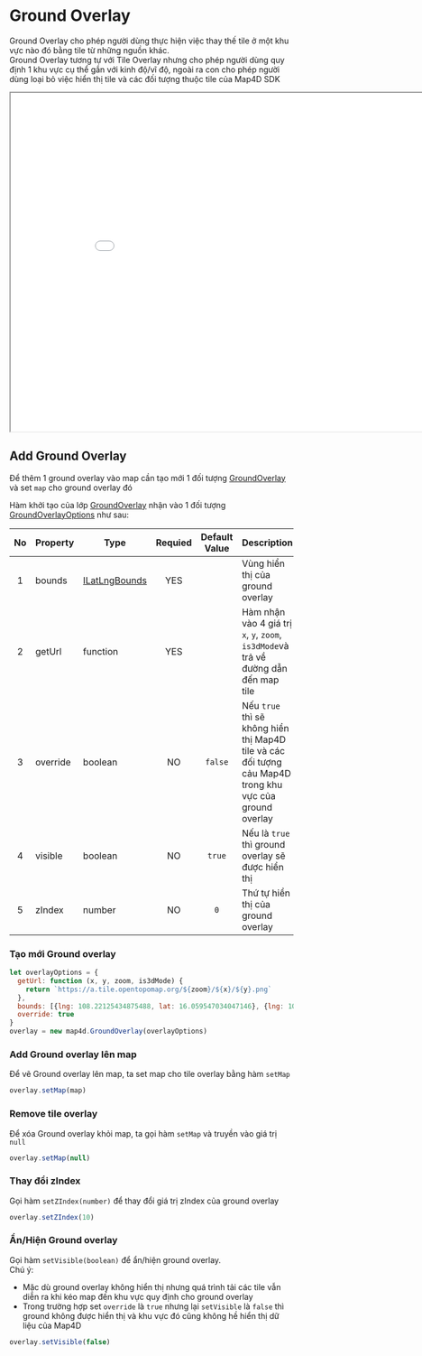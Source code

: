# Ground Overlay

Ground Overlay cho phép người dùng thực hiện việc thay thế tile ở một khu vực nào đó bằng tile từ những nguồn khác.  
Ground Overlay tương tự với Tile Overlay nhưng cho phép người dùng quy định 1 khu vực cụ thể gắn với kinh độ/vĩ độ, ngoài ra con cho phép người dùng loại bỏ việc hiển thị tile và các đối tượng thuộc tile của Map4D SDK

<iframe src="./html/ground-overlay.html" style="min-width: 900px;" height="600px"></iframe>

## Add Ground Overlay

Để thêm 1 ground overlay vào map cần tạo mới 1 đối tượng [GroundOverlay](/reference/ground-overlay?id=groundoverlay-class) và set `map` cho ground overlay đó

Hàm khởi tạo của lớp [GroundOverlay](/reference/ground-overlay?id=groundoverlay-class) nhận vào 1 đối tượng [GroundOverlayOptions](/reference/ground-overlay?id=groundoverlayoptions-interface) như sau:

|  No | Property | Type                                                     | Requied | Default Value | Description                                                                                             |
| :-: | -------- | -------------------------------------------------------- | :-----: | :-----------: | ------------------------------------------------------------------------------------------------------- |
|  1  | bounds   | [ILatLngBounds](/reference/coordinates?id=ilatlngbounds) |   YES   |               | Vùng hiển thị của ground overlay                                                                        |
|  2  | getUrl   | function                                                 |   YES   |               | Hàm nhận vào 4 giá trị `x`, `y`, `zoom`, `is3dMode`và trả về đường dẫn đến map tile                     |
|  3  | override | boolean                                                  |    NO   |    `false`    | Nếu `true` thì sẽ không hiển thị Map4D tile và các đối tượng cảu Map4D trong khu vực của ground overlay |
|  4  | visible  | boolean                                                  |    NO   |     `true`    | Nếu là `true` thì ground overlay sẽ được hiển thị                                                       |
|  5  | zIndex   | number                                                   |    NO   |      `0`      | Thứ tự hiển thị của ground overlay                                                                      |


### Tạo mới Ground overlay

```js
let overlayOptions = {
  getUrl: function (x, y, zoom, is3dMode) {
    return `https://a.tile.opentopomap.org/${zoom}/${x}/${y}.png`
  },
  bounds: [{lng: 108.22125434875488, lat: 16.059547034047146}, {lng: 108.23086738586424, lat: 16.075630202564316}],
  override: true
}
overlay = new map4d.GroundOverlay(overlayOptions)
```

### Add Ground overlay lên map

Để vẽ Ground overlay lên map, ta set map cho tile overlay bằng hàm `setMap`

```js
overlay.setMap(map)
```

### Remove tile overlay
Để xóa Ground overlay khỏi map, ta gọi hàm `setMap` và truyền vào giá trị `null`

```js
overlay.setMap(null)
```

### Thay đổi zIndex

Gọi hàm `setZIndex(number)` để thay đổi giá trị zIndex của ground overlay

```js
overlay.setZIndex(10)
```

### Ẩn/Hiện Ground overlay

Gọi hàm `setVisible(boolean)` để ẩn/hiện ground overlay.  
Chú ý:
- Mặc dù ground overlay không hiển thị nhưng quá trình tải các tile vẫn diễn ra khi kéo map đến khu vực quy định cho ground overlay
- Trong trường hợp set `override` là `true` nhưng lại `setVisible` là `false` thì ground không được hiển thị và khu vực đó cũng không hề hiển thị dữ liệu của Map4D

```js
overlay.setVisible(false)
```